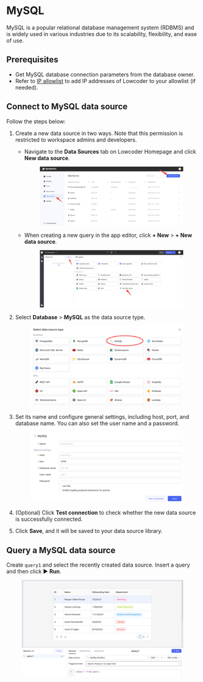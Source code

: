 # MySQL

MySQL is a popular relational database management system (RDBMS) and is widely used in various industries due to its scalability, flexibility, and ease of use.

## Prerequisites

* Get MySQL database connection parameters from the database owner.
* Refer to [IP allowlist](../configure-ip-allowlists.md) to add IP addresses of Lowcoder to your allowlist (if needed).

## Connect to MySQL data source

Follow the steps below:

1. Create a new data source in two ways. Note that this permission is restricted to workspace admins and developers.
   *   Navigate to the **Data Sources** tab on Lowcoder Homepage and click **New data source**.&#x20;

       <figure><img src="../../.gitbook/assets/db-1.PNG" alt=""><figcaption></figcaption></figure>
   *   When creating a new query in the app editor, click **+ New** > **+ New data source**.&#x20;

       <figure><img src="../../.gitbook/assets/db-2.PNG" alt=""><figcaption></figcaption></figure>
2.  Select **Database** > **MySQL** as the data source type.&#x20;

    <figure><img src="../../.gitbook/assets/mysql-1.PNG" alt=""><figcaption></figcaption></figure>
3.  Set its name and configure general settings, including host, port, and database name. You can also set the user name and a password.&#x20;

    <figure><img src="../../.gitbook/assets/mysql-2.PNG" alt=""><figcaption></figcaption></figure>
4. (Optional) Click **Test connection** to check whether the new data source is successfully connected.
5. Click **Save**, and it will be saved to your data source library.

## Query a MySQL data source

Create `query1` and select the recently created data source. Insert a query and then click ▶ **Run**.

<figure><img src="../../.gitbook/assets/mysql-3.PNG" alt=""><figcaption></figcaption></figure>
